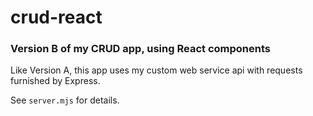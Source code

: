 # crud-react

### Version B of my CRUD app, using React components

Like Version A, this app uses my custom web service api with requests furnished by Express.

See `server.mjs` for details.